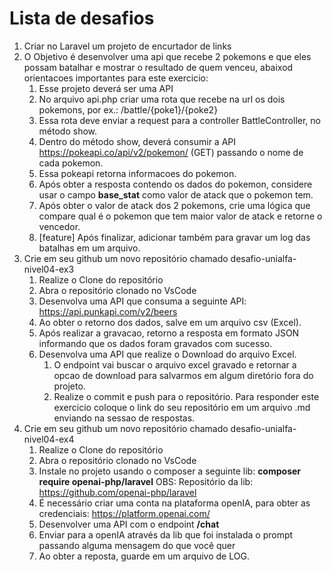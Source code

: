 # Lista de desafios

1. Criar no Laravel um projeto de encurtador de links
2. O Objetivo é desenvolver uma api que recebe 2 pokemons e que eles possam batalhar e mostrar o resultado de quem venceu, abaixod orientacoes importantes para este exercicio:
    1. Esse projeto deverá ser uma API
    2. No arquivo api.php criar uma rota que recebe na url os dois pokemons, por ex.: /battle/{poke1}/{poke2}
    3. Essa rota deve enviar a request para a controller BattleController, no método show.
    4. Dentro do método show, deverá consumir a API https://pokeapi.co/api/v2/pokemon/ (GET) passando o nome de cada pokemon.
    5. Essa pokeapi retorna informacoes do pokemon.
    6. Após obter a resposta contendo os dados do pokemon, considere usar o campo **base_stat** como valor de atack que o pokemon tem.
    7. Após obter o valor de atack dos 2 pokemons, crie uma lógica que compare qual é o pokemon que tem maior valor de atack e retorne o vencedor.
    8. [feature] Após finalizar, adicionar também para gravar um log das batalhas em um arquivo.
3. Crie em seu github um novo repositório chamado desafio-unialfa-nivel04-ex3
    1. Realize o Clone do repositório
    2. Abra o repositório clonado no VsCode
    3. Desenvolva uma API que consuma a seguinte API: https://api.punkapi.com/v2/beers
    4. Ao obter o retorno dos dados, salve em um arquivo csv (Excel).
    5. Após realizar a gravacao, retorno a resposta em formato JSON informando que os dados foram gravados com sucesso.
    6. Desenvolva uma API que realize o Download do arquivo Excel.
        1. O endpoint vai buscar o arquivo excel gravado e retornar a opcao de download para salvarmos em algum diretório fora do projeto.
        2. Realize o commit e push para o repositório. Para responder este exercicio coloque o link do seu repositório em um arquivo .md enviando na sessao de respostas.
4. Crie em seu github um novo repositório chamado desafio-unialfa-nivel04-ex4
    1. Realize o Clone do repositório
    2. Abra o repositório clonado no VsCode
    3. Instale no projeto usando o composer a seguinte lib: **composer require openai-php/laravel**
        OBS: Repositório da lib: https://github.com/openai-php/laravel
    4. É necessário criar uma conta na plataforma openIA, para obter as credenciais: https://platform.openai.com/
    5. Desenvolver uma API com o endpoint **/chat**
    6. Enviar para a openIA através da lib que foi instalada o prompt passando alguma mensagem do que você quer
    7. Ao obter a reposta, guarde em um arquivo de LOG.

